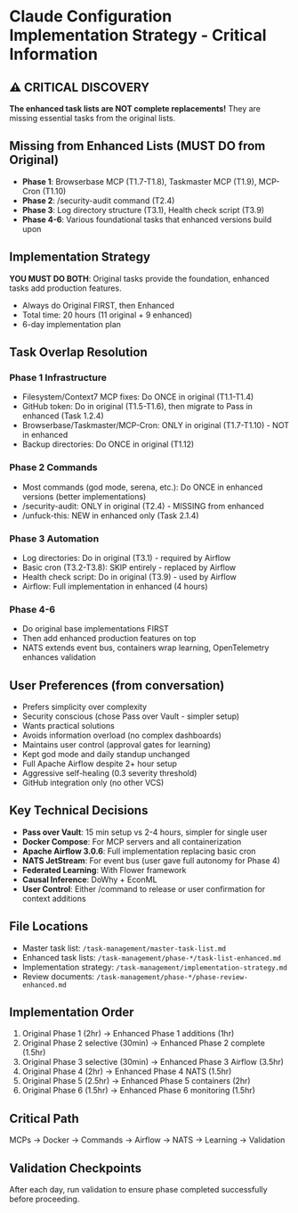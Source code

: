 # Claude Configuration Implementation Strategy - Critical Information

## ⚠️ CRITICAL DISCOVERY
**The enhanced task lists are NOT complete replacements!** They are missing essential tasks from the original lists.

## Missing from Enhanced Lists (MUST DO from Original)
- **Phase 1**: Browserbase MCP (T1.7-T1.8), Taskmaster MCP (T1.9), MCP-Cron (T1.10)
- **Phase 2**: /security-audit command (T2.4)
- **Phase 3**: Log directory structure (T3.1), Health check script (T3.9)
- **Phase 4-6**: Various foundational tasks that enhanced versions build upon

## Implementation Strategy
**YOU MUST DO BOTH**: Original tasks provide the foundation, enhanced tasks add production features.
- Always do Original FIRST, then Enhanced
- Total time: 20 hours (11 original + 9 enhanced)
- 6-day implementation plan

## Task Overlap Resolution

### Phase 1 Infrastructure
- Filesystem/Context7 MCP fixes: Do ONCE in original (T1.1-T1.4)
- GitHub token: Do in original (T1.5-T1.6), then migrate to Pass in enhanced (Task 1.2.4)
- Browserbase/Taskmaster/MCP-Cron: ONLY in original (T1.7-T1.10) - NOT in enhanced
- Backup directories: Do ONCE in original (T1.12)

### Phase 2 Commands
- Most commands (god mode, serena, etc.): Do ONCE in enhanced versions (better implementations)
- /security-audit: ONLY in original (T2.4) - MISSING from enhanced
- /unfuck-this: NEW in enhanced only (Task 2.1.4)

### Phase 3 Automation
- Log directories: Do in original (T3.1) - required by Airflow
- Basic cron (T3.2-T3.8): SKIP entirely - replaced by Airflow
- Health check script: Do in original (T3.9) - used by Airflow
- Airflow: Full implementation in enhanced (4 hours)

### Phase 4-6
- Do original base implementations FIRST
- Then add enhanced production features on top
- NATS extends event bus, containers wrap learning, OpenTelemetry enhances validation

## User Preferences (from conversation)
- Prefers simplicity over complexity
- Security conscious (chose Pass over Vault - simpler setup)
- Wants practical solutions
- Avoids information overload (no complex dashboards)
- Maintains user control (approval gates for learning)
- Kept god mode and daily standup unchanged
- Full Apache Airflow despite 2+ hour setup
- Aggressive self-healing (0.3 severity threshold)
- GitHub integration only (no other VCS)

## Key Technical Decisions
- **Pass over Vault**: 15 min setup vs 2-4 hours, simpler for single user
- **Docker Compose**: For MCP servers and all containerization
- **Apache Airflow 3.0.6**: Full implementation replacing basic cron
- **NATS JetStream**: For event bus (user gave full autonomy for Phase 4)
- **Federated Learning**: With Flower framework
- **Causal Inference**: DoWhy + EconML
- **User Control**: Either /command to release or user confirmation for context additions

## File Locations
- Master task list: `/task-management/master-task-list.md`
- Enhanced task lists: `/task-management/phase-*/task-list-enhanced.md`
- Implementation strategy: `/task-management/implementation-strategy.md`
- Review documents: `/task-management/phase-*/phase-review-enhanced.md`

## Implementation Order
1. Original Phase 1 (2hr) → Enhanced Phase 1 additions (1hr)
2. Original Phase 2 selective (30min) → Enhanced Phase 2 complete (1.5hr)
3. Original Phase 3 selective (30min) → Enhanced Phase 3 Airflow (3.5hr)
4. Original Phase 4 (2hr) → Enhanced Phase 4 NATS (1.5hr)
5. Original Phase 5 (2.5hr) → Enhanced Phase 5 containers (2hr)
6. Original Phase 6 (1.5hr) → Enhanced Phase 6 monitoring (1.5hr)

## Critical Path
MCPs → Docker → Commands → Airflow → NATS → Learning → Validation

## Validation Checkpoints
After each day, run validation to ensure phase completed successfully before proceeding.